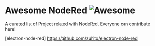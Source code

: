 Awesome NodeRed ![Awesome](https://cdn.rawgit.com/sindresorhus/awesome/d7305f38d29fed78fa85652e3a63e154dd8e8829/media/badge.svg)
===

A curated list of Project related with NodeRed. Everyone can contribute here!

[electron-node-red] https://github.com/zuhito/electron-node-red
